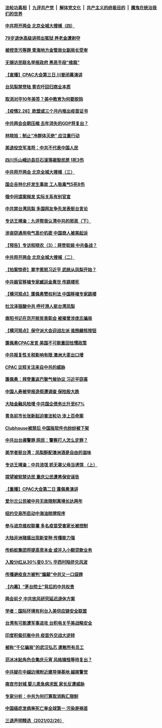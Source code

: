 

####  [法轮功真相](../../../../basic/blob/master/README.md?t=03010301) &nbsp;|&nbsp; [九评共产党](../../../../9ping.md/blob/master/README.md?t=03010301) &nbsp;|&nbsp; [解体党文化](../../../../jtdwh.md/blob/master/README.md?t=03010301)  &nbsp;|&nbsp; [共产主义的终极目的](../../../../gczydzjmd.md/blob/master/README.md?t=03010301) &nbsp;|&nbsp; [魔鬼在统治我们的世界](../../../../mgztzwmdsj.md/blob/master/README.md?t=03010301) 

#### [中共将开两会 北京全城大搜捕（四）](../pages/nsc413/n12780504.md?t=03010301) 

#### [79岁退休高级讲师出冤狱 养老金遭剥夺](../pages/nsc413/n12780160.md?t=03010301) 

#### [被控贪污等罪 青海地方金管局女副局长受审](../pages/nsc413/n12780222.md?t=03010301) 

#### [无锡访民联名举报政府 黑恶手段“维稳”](../pages/nsc413/n12780347.md?t=03010301) 

#### [【直播】CPAC大会第三日 川普闭幕演讲](../pages/nsc413/n12779449.md?t=03010301) 

#### [台凤梨禁登陆 青农吁回归商业本质](../pages/nsc413/n12780263.md?t=03010301) 

#### [取消对华10年美签？美中教育为何要脱钩](../pages/nsc413/n12777988.md?t=03010301) 

#### [【疫情2.28】欧盟或三个月内推出疫苗证书](../pages/nsc413/n12780129.md?t=03010301) 

#### [中共两会会期压缩 去年消失的GDP将复出？](../pages/nsc413/n12780127.md?t=03010301) 

#### [林晓旭：制止“冷群体灭绝” 应注重行动](../pages/nsc413/n12779736.md?t=03010301) 

#### [美退役空军准将：中共不代表中国人民](../pages/nsc413/n12771145.md?t=03010301) 


#### [四川乐山峨边县巨石滚落砸毁民房 1死3伤](../pages/nsc413/n12779939.md?t=03010301) 

#### [中共将开两会 北京全城大搜捕（三）](../pages/nsc413/n12779894.md?t=03010301) 

#### [国企吉林化纤发生事故 工人吸毒气5死8伤](../pages/nsc413/n12779914.md?t=03010301) 

#### [俄中间谍案频发 实际关系有别官宣](../pages/nsc413/n12780019.md?t=03010301) 

#### [中共禁台湾凤梨 多国网友争先发表挺台言论](../pages/nsc413/n12779783.md?t=03010301) 

#### [专访王靖渝：九评帮我认清中共的邪恶（下）](../pages/nsc413/n12779814.md?t=03010301) 

#### [涉盗窃通用电气高价机密 中国商人被美起诉](../pages/nsc413/n12779369.md?t=03010301) 

#### [【预告】专访程晓农（3）：拜登软弱 中共备战？](../pages/nsc413/n12779494.md?t=03010301) 

#### [中共将开两会 北京全城大搜捕（二）](../pages/nsc413/n12779741.md?t=03010301) 

#### [【拍案惊奇】翠字惹怒习近平 武统从凤梨开始？](../pages/nsc413/n12779667.md?t=03010301) 

#### [中共器官移植专家臧运金离世 传跳楼死](../pages/nsc413/n12778925.md?t=03010301) 

#### [【横河观点】蓬佩奥赞权利法 中国移植专家跳楼](../pages/nsc413/n12779595.md?t=03010301) 

#### [杜汶泽狠酸中共 呼吁港人挺台湾凤梨](../pages/nsc413/n12779516.md?t=03010301) 

#### [南阳书记在京开脱贫表彰会 被揭曾涉庞氏骗局](../pages/nsc413/n12779392.md?t=03010301) 

#### [【横河观点】保守派大会迎战左派 谁觊觎核按钮](../pages/nsc413/n12778261.md?t=03010301) 

#### [蓬佩奥CPAC发言 美国不可能重回怯懦政策](../pages/nsc413/n12779471.md?t=03010301) 

#### [中共报复性关税影响有限 澳洲大麦出口增](../pages/nsc413/n12779370.md?t=03010301) 

#### [CPAC 议程关注来自中共的威胁](../pages/nsc413/n12779505.md?t=03010301) 

#### [蓬佩奥：拜登重返巴黎气候协议 习近平窃喜](../pages/nsc413/n12779452.md?t=03010301) 

#### [中国人寿被举报造假遭调查 保险股大跌](../pages/nsc413/n12779450.md?t=03010301) 

#### [大陆金融风险增 中共国企债务比升至67%](../pages/nsc413/n12779343.md?t=03010301) 

#### [青岛前市长张新起迫害法轮功 涉上百命案](../pages/nsc413/n12777332.md?t=03010301) 

#### [Clubhouse被禁后 中国版软件也纷纷被下架](../pages/nsc413/n12779204.md?t=03010301) 

#### [中共出台袭警罪 网民：警察打人怎么定罪？](../pages/nsc413/n12778995.md?t=03010301) 

#### [美学者挺台湾：凤梨酥配澳洲酒是自由的滋味](../pages/nsc413/n12779129.md?t=03010301) 

#### [专访王靖渝：中共流氓 抓无辜父母当诱饵 （上）](../pages/nsc413/n12779127.md?t=03010301) 

#### [探望被软禁访民 重庆公民遭黑保安诬告](../pages/nsc413/n12779059.md?t=03010301) 

#### [【重播】CPAC大会第二日 蓬佩奥演讲](../pages/nsc413/n12778085.md?t=03010301) 

#### [爱尔兰公民被中共无故限制离境长达两年](../pages/nsc413/n12768744.md?t=03010301) 

#### [纽约交易所启动中海油除牌程序](../pages/nsc413/n12778855.md?t=03010301) 

#### [参与进京维权联署 多名疫苗受害家长被控制](../pages/nsc413/n12778846.md?t=03010301) 

#### [大陆非洲猪瘟出现新变种 传播能力强](../pages/nsc413/n12778851.md?t=03010301) 

#### [传蚂蚁集团将提高资本金 或并入小额贷款业务](../pages/nsc413/n12778670.md?t=03010301) 

#### [入股分红从30%变0.5% 华西村陷挤兑风波](../pages/nsc413/n12778695.md?t=03010301) 

#### [传播避疫良方被判“煽颠”中共又一口袋罪](../pages/nsc413/n12778250.md?t=03010301) 

#### [【内幕】“茅台院士”背后的中共权贵](../pages/nsc413/n12776061.md?t=03010301) 

#### [两会前夕 中共放风研究延迟退休方案](../pages/nsc413/n12778126.md?t=03010301) 

#### [学者：国际环境有利台入美供应链安全联盟](../pages/nsc413/n12778577.md?t=03010301) 

#### [台湾有可能遭军事进攻 台积电关乎美战略安全](../pages/nsc413/n12778511.md?t=03010301) 

#### [印度积极抗衡中共 疫苗外交战大逆转](../pages/nsc413/n12778478.md?t=03010301) 

#### [被称“千亿骗局”的武汉弘芯 遣散所有员工](../pages/nsc413/n12778408.md?t=03010301) 

#### [范冰冰贴角色合集庆元宵 风格搞怪等待复出？](../pages/nsc413/n12777755.md?t=03010301) 


#### [中共疑在中越边境附近建导弹基地 越南警觉](../pages/nsc413/n12777949.md?t=03010301) 

#### [南宫市封城 婴儿患急病求医 家长反遭威胁](../pages/nsc413/n12778075.md?t=03010301) 

#### [专家分析：中共为何打算取消购汇限制](../pages/nsc413/n12778089.md?t=03010301) 

#### [中国癌症发病率死亡率全球第一 污染是祸首](../pages/nsc413/n12778082.md?t=03010301) 

#### [三退声明精选（2021/02/26）](../pages/nsc413/n12778121.md?t=03010301) 

